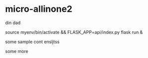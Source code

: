 # micro-allinone2

din
dad



source myenv/bin/activate && FLASK_APP=api/index.py flask run &

some sample cont ensljtss

some more